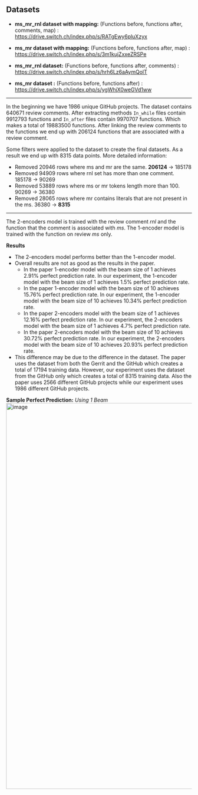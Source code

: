 ## Datasets

- **ms_mr_rnl dataset with mapping:** (Functions before, functions after, comments, map) : https://drive.switch.ch/index.php/s/RATgEwy6pluXzyx

- **ms_mr dataset with mapping:** (Functions before, functions after, map) : https://drive.switch.ch/index.php/s/3m1kujZxxeZRSPe

- **ms_mr_rnl dataset:** (Functions before, functions after, comments) : https://drive.switch.ch/index.php/s/hrh6Lz6aAymQolT

- **ms_mr dataset :** (Functions before, functions after) : https://drive.switch.ch/index.php/s/ygWhjX0weGVd1ww

---

In the beginning we have 1986 unique GitHub projects. The dataset contains 640671 review comments. After extracting methods `In_while` files contain 9912793 functions and `In_after` files contain 9970707 functions. Which makes a total of 19883500 functions. After linking the review comments to the functions we end up with 206124 functions that are associated with a
review comment.

Some filters were applied to the dataset to create the final datasets. As a result we end up with 8315 data points. More detailed information:

- Removed 20946 rows where ms and mr are the same. **206124** -> 185178
- Removed 94909 rows where rnl set has more than one comment. 185178 -> 90269
- Removed 53889 rows where ms or mr tokens length more than 100. 90269 -> 36380
- Removed 28065 rows where mr contains literals that are not present in the ms. 36380 -> **8315**

---

The 2-encoders model is trained with the review comment _rnl_ and the function that the comment is associated with _ms_.
The 1-encoder model is trained with the function on review _ms_ only.

**Results**

- The 2-encoders model performs better than the 1-encoder model.
- Overall results are not as good as the results in the paper.
  - In the paper 1-encoder model with the beam size of 1 achieves 2.91% perfect prediction rate. In our experiment, the 1-encoder model with the beam size of 1 achieves 1.5% perfect prediction rate.
  - In the paper 1-encoder model with the beam size of 10 achieves 15.76% perfect prediction rate. In our experiment, the 1-encoder model with the beam size of 10 achieves 10.34% perfect prediction rate.
  - In the paper 2-encoders model with the beam size of 1 achieves 12.16% perfect prediction rate. In our experiment, the 2-encoders model with the beam size of 1 achieves 4.7% perfect prediction rate.
  - In the paper 2-encoders model with the beam size of 10 achieves 30.72% perfect prediction rate. In our experiment, the 2-encoders model with the beam size of 10 achieves 20.93% perfect prediction rate.
- This difference may be due to the difference in the dataset. The paper uses the dataset from both the Gerrit and the GitHub which creates a total of 17194 training data. However, our experiment uses the dataset from the GitHub only which creates a total of 8315 training data. Also the paper uses 2566 different GitHub projects while our experiment uses 1986 different GitHub projects.

**Sample Perfect Prediction:**
_Using 1 Beam_
<img width="1047" alt="image" src="https://user-images.githubusercontent.com/46859098/236647273-8dfcf692-7ca5-483c-8805-21accad00efc.png">
